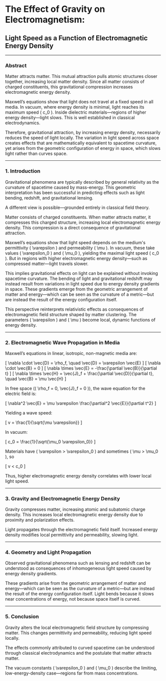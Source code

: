 # The Effect of Gravity on Electromagnetism:  
## Light Speed as a Function of Electromagnetic Energy Density

---

### Abstract

Matter attracts matter. This mutual attraction pulls atomic structures closer together, increasing local matter density. Since all matter consists of charged constituents, this gravitational compression increases electromagnetic energy density.

Maxwell’s equations show that light does not travel at a fixed speed in all media. In vacuum, where energy density is minimal, light reaches its maximum speed \( c_0 \). Inside dielectric materials—regions of higher energy density—light slows. This is well established in classical electrodynamics.

Therefore, gravitational attraction, by increasing energy density, necessarily reduces the speed of light locally. The variation in light speed across space creates effects that are mathematically equivalent to spacetime curvature, yet arises from the geometric configuration of energy in space, which slows light rather than curves space.

---

### 1. Introduction

Gravitational phenomena are typically described by general relativity as the curvature of spacetime caused by mass-energy. This geometric interpretation has been successful in predicting effects such as light bending, redshift, and gravitational lensing.

A different view is possible—grounded entirely in classical field theory.

Matter consists of charged constituents. When matter attracts matter, it compresses this charged structure, increasing local electromagnetic energy density. This compression is a direct consequence of gravitational attraction.

Maxwell’s equations show that light speed depends on the medium's permittivity \( \varepsilon \) and permeability \( \mu \). In vacuum, these take values \( \varepsilon_0 \) and \( \mu_0 \), yielding the maximal light speed \( c_0 \). But in regions with higher electromagnetic energy density—such as compressed matter—light travels slower.

This implies gravitational effects on light can be explained without invoking spacetime curvature. The bending of light and gravitational redshift may instead result from variations in light speed due to energy density gradients in space. These gradients emerge from the geometric arrangement of matter and energy—which can be seen as the curvature of a metric—but are instead the result of the energy configuration itself.

This perspective reinterprets relativistic effects as consequences of electromagnetic field structure shaped by matter clustering. The parameters \( \varepsilon \) and \( \mu \) become local, dynamic functions of energy density.

---

### 2. Electromagnetic Wave Propagation in Media

Maxwell’s equations in linear, isotropic, non-magnetic media are:

\[
\nabla \cdot \vec{D} = \rho_f, \quad \vec{D} = \varepsilon \vec{E}
\]
\[
\nabla \cdot \vec{B} = 0
\]
\[
\nabla \times \vec{E} = -\frac{\partial \vec{B}}{\partial t}
\]
\[
\nabla \times \vec{H} = \vec{J}_f + \frac{\partial \vec{D}}{\partial t}, \quad \vec{B} = \mu \vec{H}
\]

In free space (\( \rho_f = 0, \vec{J}_f = 0 \)), the wave equation for the electric field is:

\[
\nabla^2 \vec{E} = \mu \varepsilon \frac{\partial^2 \vec{E}}{\partial t^2}
\]

Yielding a wave speed:

\[
v = \frac{1}{\sqrt{\mu \varepsilon}}
\]

In vacuum:

\[
c_0 = \frac{1}{\sqrt{\mu_0 \varepsilon_0}}
\]

Materials have \( \varepsilon > \varepsilon_0 \) and sometimes \( \mu > \mu_0 \), so

\[
v < c_0
\]

Thus, higher electromagnetic energy density correlates with lower local light speed.

---

### 3. Gravity and Electromagnetic Energy Density

Gravity compresses matter, increasing atomic and subatomic charge density. This increases local electromagnetic energy density due to proximity and polarization effects.

Light propagates through the electromagnetic field itself. Increased energy density modifies local permittivity and permeability, slowing light.

---

### 4. Geometry and Light Propagation

Observed gravitational phenomena such as lensing and redshift can be understood as consequences of inhomogeneous light speed caused by energy density gradients.

These gradients arise from the geometric arrangement of matter and energy—which can be seen as the curvature of a metric—but are instead the result of the energy configuration itself. Light bends because it slows near concentrations of energy, not because space itself is curved.

---

### 5. Conclusion

Gravity alters the local electromagnetic field structure by compressing matter. This changes permittivity and permeability, reducing light speed locally.

The effects commonly attributed to curved spacetime can be understood through classical electrodynamics and the postulate that matter attracts matter.

The vacuum constants \( \varepsilon_0 \) and \( \mu_0 \) describe the limiting, low-energy-density case—regions far from mass concentrations.
